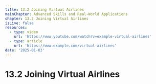 ```yaml
---
title: 13.2 Joining Virtual Airlines
mainChapter: Advanced Skills and Real-World Applications
chapter: 13.2 Joining Virtual Airlines
isLive: false
resources:
  - type: video
    url: 'https://www.youtube.com/watch?v=example-virtual-airlines'
  - type: article
    url: 'https://www.example.com/virtual-airlines'
date: '2025-01-03'
---
```


# 13.2 Joining Virtual Airlines
